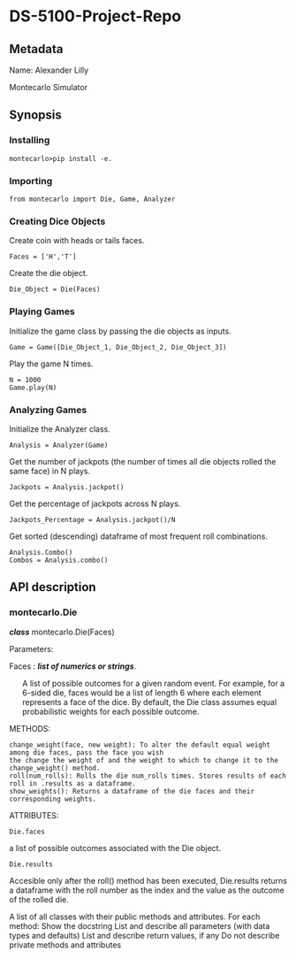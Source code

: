 # DS-5100-Project-Repo
## Metadata
Name: Alexander Lilly

Montecarlo Simulator

## Synopsis

### Installing
    montecarlo>pip install -e.

### Importing
    from montecarlo import Die, Game, Analyzer

### Creating Dice Objects
Create coin with heads or tails faces.
    
    Faces = ['H','T']

Create the die object.
    
    Die_Object = Die(Faces)

### Playing Games
Initialize the game class by passing the die objects as inputs. 

    Game = Game([Die_Object_1, Die_Object_2, Die_Object_3])

Play the game N times. 
    
    N = 1000
    Game.play(N)

### Analyzing Games
Initialize the Analyzer class. 

    Analysis = Analyzer(Game)

Get the number of jackpots (the number of times all die objects rolled the same face) in N plays.
    
    Jackpots = Analysis.jackpot()

Get the percentage of jackpots across N plays.

    Jackpots_Percentage = Analysis.jackpot()/N

Get sorted (descending) dataframe of most frequent roll combinations.
    
    Analysis.Combo()
    Combos = Analysis.combo()
    
## API description
### montecarlo.Die
***class*** montecarlo.Die(Faces)

Parameters:

Faces : ***list of numerics or strings***.

<ul> A list of possible outcomes for a given random event. For example, for a 6-sided die, faces would be a list of length 6 where each element represents a face of the dice. By default, the Die class assumes equal probabilistic weights for each possible outcome.</ul>

METHODS:

    change_weight(face, new weight): To alter the default equal weight among die faces, pass the face you wish 
    the change the weight of and the weight to which to change it to the change_weight() method. 
    roll(num_rolls): Rolls the die num_rolls times. Stores results of each roll in .results as a dataframe. 
    show_weights(): Returns a dataframe of the die faces and their corresponding weights. 

ATTRIBUTES:

    Die.faces 
a list of possible outcomes associated with the Die object. 
    
    Die.results
Accesible only after the roll() method has been executed, Die.results returns a dataframe with the roll number as the index and the value as the outcome of the rolled die. 

A list of all classes with their public methods and attributes.
For each method:
Show the docstring
List and describe all parameters (with data types and defaults)
List and describe return values, if any
Do not describe private methods and attributes